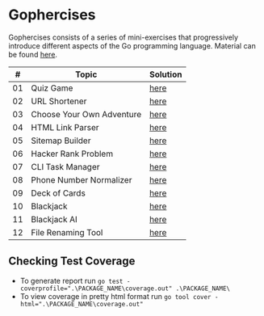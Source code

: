 # Gophercises

Gophercises consists of a series of mini-exercises that progressively introduce different aspects of the Go programming language.
Material can be found [here](https://courses.calhoun.io/courses/cor_gophercises).

| #  | Topic                     | Solution                                    |
|----|---------------------------|---------------------------------------------|
| 01 | Quiz Game                 | [here](./quiz_game/README.md)               |
| 02 | URL Shortener             | [here](./url_shortener/README.md)           |
| 03 | Choose Your Own Adventure | [here](./choose_your_adventure/README.md)   |
| 04 | HTML Link Parser          | [here](./html_link_parser/README.md)        |
| 05 | Sitemap Builder           | [here](./sitemap_builder/README.md)         |
| 06 | Hacker Rank Problem       | [here](./strings_and_bytes/README.md)       |
| 07 | CLI Task Manager          | [here](./cli_task_manager/README.md)        |
| 08 | Phone Number Normalizer   | [here](./phone_number_normalizer/README.md) |
| 09 | Deck of Cards             | [here](./deck_of_cards/README.md)           |
| 10 | Blackjack                 | [here](./blackjack/README.md)               |
| 11 | Blackjack AI              | [here](./blackjack_ai/README.md)            |
| 12 | File Renaming Tool        | [here](./file_renaming_tool/README.md)      |

## Checking Test Coverage

- To generate report run `go test -coverprofile=".\PACKAGE_NAME\coverage.out" .\PACKAGE_NAME\`
- To view coverage in pretty html format run `go tool cover -html=".\PACKAGE_NAME\coverage.out"`
